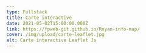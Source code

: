 ```yaml
---
type: Fullstack
title: Carte interactive
date: 2021-05-02T15:00:00.000Z
link: https://fpweb-git.github.io/Royan-info-map/
cover: /img/upload/carte-leaflet.jpg
alt: Carte interactive Leaflet Js
---
```

